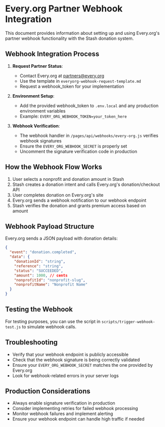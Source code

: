 # Every.org Partner Webhook Integration

This document provides information about setting up and using Every.org's partner webhook functionality with the Stash donation system.

## Webhook Integration Process

1. **Request Partner Status**:
   - Contact Every.org at partners@every.org
   - Use the template in `everyorg-webhook-request-template.md`
   - Request a webhook_token for your implementation

2. **Environment Setup**:
   - Add the provided webhook_token to `.env.local` and any production environment variables
   - Example: `EVERY_ORG_WEBHOOK_TOKEN=your_token_here`

3. **Webhook Verification**:
   - The webhook handler in `/pages/api/webhooks/every-org.js` verifies webhook signatures
   - Ensure the `EVERY_ORG_WEBHOOK_SECRET` is properly set
   - Uncomment the signature verification code in production

## How the Webhook Flow Works

1. User selects a nonprofit and donation amount in Stash
2. Stash creates a donation intent and calls Every.org's donation/checkout API
3. User completes donation on Every.org's site
4. Every.org sends a webhook notification to our webhook endpoint
5. Stash verifies the donation and grants premium access based on amount

## Webhook Payload Structure

Every.org sends a JSON payload with donation details:

```json
{
  "event": "donation.completed",
  "data": {
    "donationId": "string",
    "reference": "string",
    "status": "SUCCEEDED",
    "amount": 1000, // cents
    "nonprofitId": "nonprofit-slug",
    "nonprofitName": "Nonprofit Name"
  }
}
```

## Testing the Webhook

For testing purposes, you can use the script in `scripts/trigger-webhook-test.js` to simulate webhook calls.

## Troubleshooting

- Verify that your webhook endpoint is publicly accessible
- Check that the webhook signature is being correctly validated
- Ensure your `EVERY_ORG_WEBHOOK_SECRET` matches the one provided by Every.org
- Look for webhook-related errors in your server logs

## Production Considerations

- Always enable signature verification in production
- Consider implementing retries for failed webhook processing
- Monitor webhook failures and implement alerting
- Ensure your webhook endpoint can handle high traffic if needed
